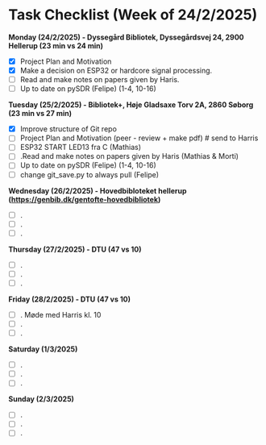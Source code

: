 # Task Checklist (Week of 24/2/2025)

**Monday (24/2/2025) -  Dyssegård Bibliotek, Dyssegårdsvej 24, 2900 Hellerup (23 min vs 24 min)**

- [X] Project Plan and Motivation
- [X] Make a decision on ESP32 or hardcore signal processing.
- [ ] Read and make notes on papers given by Haris.
- [ ] Up to date on pySDR (Felipe) (1-4, 10-16)

**Tuesday (25/2/2025) - Bibliotek+, Høje Gladsaxe Torv 2A, 2860 Søborg (23 min vs  27 min)**

- [X] Improve structure of Git repo
- [ ] Project Plan and Motivation (peer - review + make pdf) # send to Harris
- [ ] ESP32 START LED13  fra C (Mathias)
- [ ] .Read and make notes on papers given by Haris (Mathias & Morti)
- [ ] Up to date on pySDR (Felipe) (1-4, 10-16)
- [ ] change git_save.py to always pull (Felipe)

**Wednesday (26/2/2025) - Hovedbibloteket hellerup (https://genbib.dk/gentofte-hovedbibliotek)**

- [ ] .
- [ ] .
- [ ] .

**Thursday (27/2/2025) - DTU (47 vs 10)**

- [ ] .
- [ ] .
- [ ] .

**Friday (28/2/2025) - DTU (47 vs 10)**

- [ ] . Møde med Harris kl. 10
- [ ] .
- [ ] .

**Saturday (1/3/2025)**

- [ ] .
- [ ] .
- [ ] .

**Sunday (2/3/2025)**

- [ ] .
- [ ] .
- [ ] .
